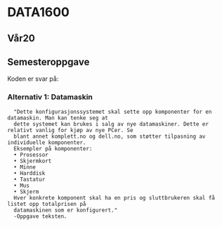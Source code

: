 # DATA1600
## Vår20
## Semesteroppgave

Koden er svar på: 
  ### Alternativ 1: Datamaskin
      "Dette konfigurasjonssystemet skal sette opp komponenter for en datamaskin. Man kan tenke seg at
      dette systemet kan brukes i salg av nye datamaskiner. Dette er relativt vanlig for kjøp av nye PCer. Se
      blant annet komplett.no og dell.no, som støtter tilpasning av individuelle komponenter.
      Eksempler på komponenter:
      • Prosessor
      • Skjermkort
      • Minne
      • Harddisk
      • Tastatur
      • Mus
      • Skjerm
      Hver konkrete komponent skal ha en pris og sluttbrukeren skal få listet opp totalprisen på
      datamaskinen som er konfigurert."
      -Oppgave teksten.
      
